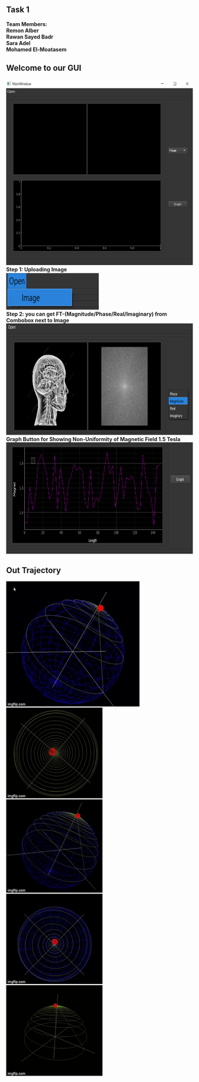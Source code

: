 ## Task 1
**Team Members:**<br/>
**Remon Alber**<br/>
**Rawan Sayed Badr**<br/>
**Sara Adel**<br/>
**Mohamed El-Moatasem**<br/>

## Welcome to our GUI
<img src="1.png" width="600" height="500" /> <br/>
**Step 1: Uploading Image** <br/>
<img src="2.png" width="250" height="100" /> <br/>
**Step 2: you can get FT-(Magnitude/Phase/Real/Imaginary) from Combobox next to Image** <br/>
<img src="3.png" width="600" height="300" /> <br/>
**Graph Button for Showing Non-Uniformity of Magnetic Field 1.5 Tesla** <br/>
<img src="4.png" width="600" height="300" /> <br/>

## Out Trajectory
![one](one.gif) <br/>
![two](2.gif) <br/>
![three](3.gif) <br/>
![four](4.gif) <br/>
![five](5.gif) <br/>
